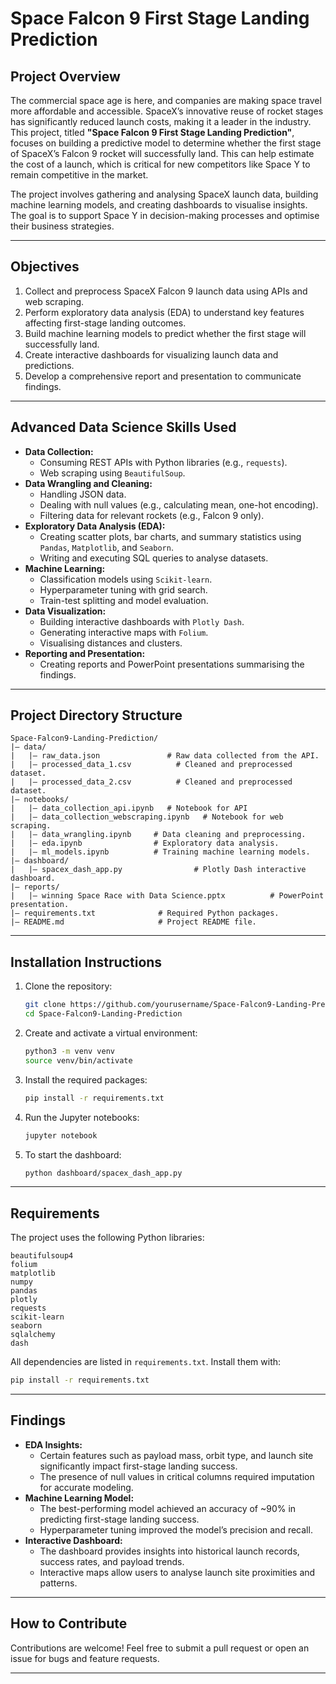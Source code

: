 # Space Falcon 9 First Stage Landing Prediction

## Project Overview
The commercial space age is here, and companies are making space travel more affordable and accessible. SpaceX’s innovative reuse of rocket stages has significantly reduced launch costs, making it a leader in the industry. This project, titled **"Space Falcon 9 First Stage Landing Prediction"**, focuses on building a predictive model to determine whether the first stage of SpaceX’s Falcon 9 rocket will successfully land. This can help estimate the cost of a launch, which is critical for new competitors like Space Y to remain competitive in the market.

The project involves gathering and analysing SpaceX launch data, building machine learning models, and creating dashboards to visualise insights. The goal is to support Space Y in decision-making processes and optimise their business strategies.

---

## Objectives
1. Collect and preprocess SpaceX Falcon 9 launch data using APIs and web scraping.
2. Perform exploratory data analysis (EDA) to understand key features affecting first-stage landing outcomes.
3. Build machine learning models to predict whether the first stage will successfully land.
4. Create interactive dashboards for visualizing launch data and predictions.
5. Develop a comprehensive report and presentation to communicate findings.

---

## Advanced Data Science Skills Used
- **Data Collection:**
  - Consuming REST APIs with Python libraries (e.g., `requests`).
  - Web scraping using `BeautifulSoup`.
- **Data Wrangling and Cleaning:**
  - Handling JSON data.
  - Dealing with null values (e.g., calculating mean, one-hot encoding).
  - Filtering data for relevant rockets (e.g., Falcon 9 only).
- **Exploratory Data Analysis (EDA):**
  - Creating scatter plots, bar charts, and summary statistics using `Pandas`, `Matplotlib`, and `Seaborn`.
  - Writing and executing SQL queries to analyse datasets.
- **Machine Learning:**
  - Classification models using `Scikit-learn`.
  - Hyperparameter tuning with grid search.
  - Train-test splitting and model evaluation.
- **Data Visualization:**
  - Building interactive dashboards with `Plotly Dash`.
  - Generating interactive maps with `Folium`.
  - Visualising distances and clusters.
- **Reporting and Presentation:**
  - Creating reports and PowerPoint presentations summarising the findings.

---

## Project Directory Structure
```plaintext
Space-Falcon9-Landing-Prediction/
|— data/
|   |— raw_data.json               # Raw data collected from the API.
|   |— processed_data_1.csv          # Cleaned and preprocessed dataset.
|   |— processed_data_2.csv          # Cleaned and preprocessed dataset.
|— notebooks/
|   |— data_collection_api.ipynb   # Notebook for API
|   |— data_collection_webscraping.ipynb   # Notebook for web scraping.
|   |— data_wrangling.ipynb     # Data cleaning and preprocessing.
|   |— eda.ipynb                # Exploratory data analysis.
|   |— ml_models.ipynb          # Training machine learning models.
|— dashboard/
|   |— spacex_dash_app.py                # Plotly Dash interactive dashboard.
|— reports/
|   |— winning Space Race with Data Science.pptx          # PowerPoint presentation.
|— requirements.txt              # Required Python packages.
|— README.md                     # Project README file.

```

---

## Installation Instructions
1. Clone the repository:
   ```bash
   git clone https://github.com/yourusername/Space-Falcon9-Landing-Prediction.git
   cd Space-Falcon9-Landing-Prediction
   ```

2. Create and activate a virtual environment:
   ```bash
   python3 -m venv venv
   source venv/bin/activate
   ```

3. Install the required packages:
   ```bash
   pip install -r requirements.txt
   ```

4. Run the Jupyter notebooks:
   ```bash
   jupyter notebook
   ```

5. To start the dashboard:
   ```bash
   python dashboard/spacex_dash_app.py
   ```

---

## Requirements
The project uses the following Python libraries:
```plaintext
beautifulsoup4
folium
matplotlib
numpy
pandas
plotly
requests
scikit-learn
seaborn
sqlalchemy
dash
```
All dependencies are listed in `requirements.txt`. Install them with:
```bash
pip install -r requirements.txt
```

---

## Findings
- **EDA Insights:**
  - Certain features such as payload mass, orbit type, and launch site significantly impact first-stage landing success.
  - The presence of null values in critical columns required imputation for accurate modeling.
- **Machine Learning Model:**
  - The best-performing model achieved an accuracy of ~90% in predicting first-stage landing success.
  - Hyperparameter tuning improved the model’s precision and recall.
- **Interactive Dashboard:**
  - The dashboard provides insights into historical launch records, success rates, and payload trends.
  - Interactive maps allow users to analyse launch site proximities and patterns.

---

## How to Contribute
Contributions are welcome! Feel free to submit a pull request or open an issue for bugs and feature requests.

---


